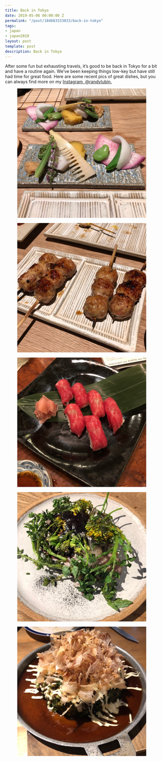 ```yaml
---
title: Back in Tokyo
date: 2019-05-06 00:00:00 Z
permalink: "/post/184683333033/back-in-tokyo"
tags:
- japan
- japan2019
layout: post
template: post
description: Back in Tokyo
---
```


<p>After some fun but exhausting travels, it’s good to be back in Tokyo for a bit and have a routine again. We’ve been keeping things low-key but have still had time for great food. Here are some recent pics of great dishes, but you can always find more on my <a href="https://www.instagram.com/randylubin/">Instagram, @randylubin.</a></p><figure class="tmblr-full" data-orig-height="1024" data-orig-width="1024"><img src="/images/e3f1f5f46b194825dce10f08af06069a5386862c2c8d3ad370d737a17ae39aac.png" data-orig-height="1024" data-orig-width="1024"></figure><figure class="tmblr-full" data-orig-height="1024" data-orig-width="1024" style=""><img src="/images/9e61a468df12eddb34f4f1ac4b18af2246523a2d1f7127cd3e71e0437c2590bb.png" data-orig-height="1024" data-orig-width="1024"></figure><figure class="tmblr-full" data-orig-height="1024" data-orig-width="1024"><img src="/images/5352915fcb07db13f0456c95a10e98ca8ea9c52dbad8ea70244630ab5d21632e.png" data-orig-height="1024" data-orig-width="1024"></figure><figure class="tmblr-full" data-orig-height="1024" data-orig-width="1024"><img src="/images/4cc3bde06c35625cad4c69c7c0ef359a6feeb90782b3f0ed6aa4ce37dddd1cdd.png" data-orig-height="1024" data-orig-width="1024"></figure><figure class="tmblr-full" data-orig-height="1024" data-orig-width="1024"><img src="/images/f1ef071d26701309747db369ef0bdd06b1934c546ea34d8183796ab72380fa2a.png" data-orig-height="1024" data-orig-width="1024"></figure>